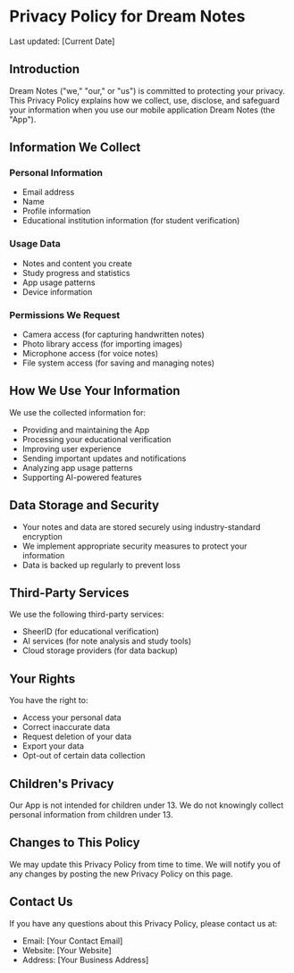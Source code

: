 # Privacy Policy for Dream Notes

Last updated: [Current Date]

## Introduction

Dream Notes ("we," "our," or "us") is committed to protecting your privacy. This Privacy Policy explains how we collect, use, disclose, and safeguard your information when you use our mobile application Dream Notes (the "App").

## Information We Collect

### Personal Information
- Email address
- Name
- Profile information
- Educational institution information (for student verification)

### Usage Data
- Notes and content you create
- Study progress and statistics
- App usage patterns
- Device information

### Permissions We Request
- Camera access (for capturing handwritten notes)
- Photo library access (for importing images)
- Microphone access (for voice notes)
- File system access (for saving and managing notes)

## How We Use Your Information

We use the collected information for:
- Providing and maintaining the App
- Processing your educational verification
- Improving user experience
- Sending important updates and notifications
- Analyzing app usage patterns
- Supporting AI-powered features

## Data Storage and Security

- Your notes and data are stored securely using industry-standard encryption
- We implement appropriate security measures to protect your information
- Data is backed up regularly to prevent loss

## Third-Party Services

We use the following third-party services:
- SheerID (for educational verification)
- AI services (for note analysis and study tools)
- Cloud storage providers (for data backup)

## Your Rights

You have the right to:
- Access your personal data
- Correct inaccurate data
- Request deletion of your data
- Export your data
- Opt-out of certain data collection

## Children's Privacy

Our App is not intended for children under 13. We do not knowingly collect personal information from children under 13.

## Changes to This Policy

We may update this Privacy Policy from time to time. We will notify you of any changes by posting the new Privacy Policy on this page.

## Contact Us

If you have any questions about this Privacy Policy, please contact us at:
- Email: [Your Contact Email]
- Website: [Your Website]
- Address: [Your Business Address] 